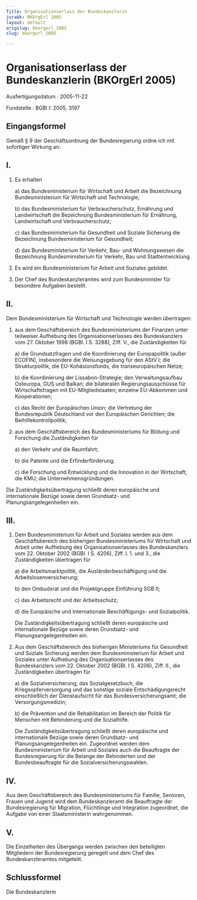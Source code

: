 ```yaml
---
Title: Organisationserlass der Bundeskanzlerin
jurabk: BKOrgErl 2005
layout: default
origslug: bkorgerl_2005
slug: bkorgerl_2005

---
```


# Organisationserlass der Bundeskanzlerin (BKOrgErl 2005)

Ausfertigungsdatum
:   2005-11-22

Fundstelle
:   BGBl I: 2005, 3197



## Eingangsformel

Gemäß § 9 der Geschäftsordnung der Bundesregierung ordne ich mit
sofortiger Wirkung an:


## I.


1.  Es erhalten

    a)  das Bundesministerium für Wirtschaft und Arbeit die Bezeichnung
        Bundesministerium für Wirtschaft und Technologie;


    b)  das Bundesministerium für Verbraucherschutz, Ernährung und
        Landwirtschaft die Bezeichnung Bundesministerium für Ernährung,
        Landwirtschaft und Verbraucherschutz;


    c)  das Bundesministerium für Gesundheit und Soziale Sicherung die
        Bezeichnung Bundesministerium für Gesundheit;


    d)  das Bundesministerium für Verkehr, Bau- und Wohnungswesen die
        Bezeichnung Bundesministerium für Verkehr, Bau und Stadtentwicklung.





2.  Es wird ein Bundesministerium für Arbeit und Soziales gebildet.


3.  Der Chef des Bundeskanzleramtes wird zum Bundesminister für besondere
    Aufgaben bestellt.





## II.

Dem Bundesministerium für Wirtschaft und Technologie werden
übertragen:

1.  aus dem Geschäftsbereich des Bundesministeriums der Finanzen unter
    teilweiser Aufhebung des Organisationserlasses des Bundeskanzlers vom
    27\. Oktober 1998 (BGBl. I S. 3288), Ziff. V., die Zuständigkeiten für

    a)  die Grundsatzfragen und die Koordinierung der Europapolitik (außer
        ECOFIN), insbesondere die Weisungsgebung für den AStV I; die
        Strukturpolitik, die EU-Kohäsionsfonds, die transeuropäischen Netze;


    b)  die Koordinierung der Lissabon-Strategie; den Verwaltungsaufbau
        Osteuropa, GUS und Balkan; die bilateralen Regierungsausschüsse für
        Wirtschaftsfragen mit EU-Mitgliedstaaten; einzelne EU-Abkommen und
        Kooperationen;


    c)  das Recht der Europäischen Union; die Vertretung der Bundesrepublik
        Deutschland vor den Europäischen Gerichten; die
        Beihilfekontrollpolitik;





2.  aus dem Geschäftsbereich des Bundesministeriums für Bildung und
    Forschung die Zuständigkeiten für

    a)  den Verkehr und die Raumfahrt;


    b)  die Patente und die Erfinderförderung;


    c)  die Forschung und Entwicklung und die Innovation in der Wirtschaft;
        die KMU; die Unternehmensgründungen.






Die Zuständigkeitsübertragung schließt deren europäische und
internationale Bezüge sowie deren Grundsatz- und
Planungsangelegenheiten ein.


## III.


1.  Dem Bundesministerium für Arbeit und Soziales werden aus dem
    Geschäftsbereich des bisherigen Bundesministeriums für Wirtschaft und
    Arbeit unter Aufhebung des Organisationserlasses des Bundeskanzlers
    vom 22. Oktober 2002 (BGBl. I S. 4206), Ziff. I. 1. und 3., die
    Zuständigkeiten übertragen für

    a)  die Arbeitsmarktpolitik, die Ausländerbeschäftigung und die
        Arbeitslosenversicherung;


    b)  den Ombudsrat und die Projektgruppe Einführung SGB II;


    c)  das Arbeitsrecht und der Arbeitsschutz;


    d)  die Europäische und Internationale Beschäftigungs- und Sozialpolitik.




    Die Zuständigkeitsübertragung schließt deren europäische und
    internationale Bezüge sowie deren Grundsatz- und
    Planungsangelegenheiten ein.


2.  Aus dem Geschäftsbereich des bisherigen Ministeriums für Gesundheit
    und Soziale Sicherung werden dem Bundesministerium für Arbeit und
    Soziales unter Aufhebung des Organisationserlasses des Bundeskanzlers
    vom 22. Oktober 2002 (BGBl. I S. 4206), Ziff. II., die Zuständigkeiten
    übertragen für

    a)  die Sozialversicherung, das Sozialgesetzbuch, die
        Kriegsopferversorgung und das sonstige soziale Entschädigungsrecht
        einschließlich der Dienstaufsicht für das Bundesversicherungsamt; die
        Versorgungsmedizin;


    b)  die Prävention und die Rehabilitation im Bereich der Politik für
        Menschen mit Behinderung und die Sozialhilfe.




    Die Zuständigkeitsübertragung schließt deren europäische und
    internationale Bezüge sowie deren Grundsatz- und
    Planungsangelegenheiten ein. Zugeordnet werden dem Bundesministerium
    für Arbeit und Soziales auch die Beauftragte der Bundesregierung für
    die Belange der Behinderten und der Bundesbeauftragte für die
    Sozialversicherungswahlen.





## IV.

Aus dem Geschäftsbereich des Bundesministeriums für Familie, Senioren,
Frauen und Jugend wird dem Bundeskanzleramt die Beauftragte der
Bundesregierung für Migration, Flüchtlinge und Integration zugeordnet,
die Aufgabe von einer Staatsministerin wahrgenommen.


## V.

Die Einzelheiten des Übergangs werden zwischen den beteiligten
Mitgliedern der Bundesregierung geregelt und dem Chef des
Bundeskanzleramtes mitgeteilt.


## Schlussformel

Die Bundeskanzlerin

